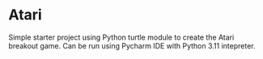 # Atari
Simple starter project using Python turtle module to create the Atari breakout game. 
Can be run using Pycharm IDE with Python 3.11 intepreter. 
